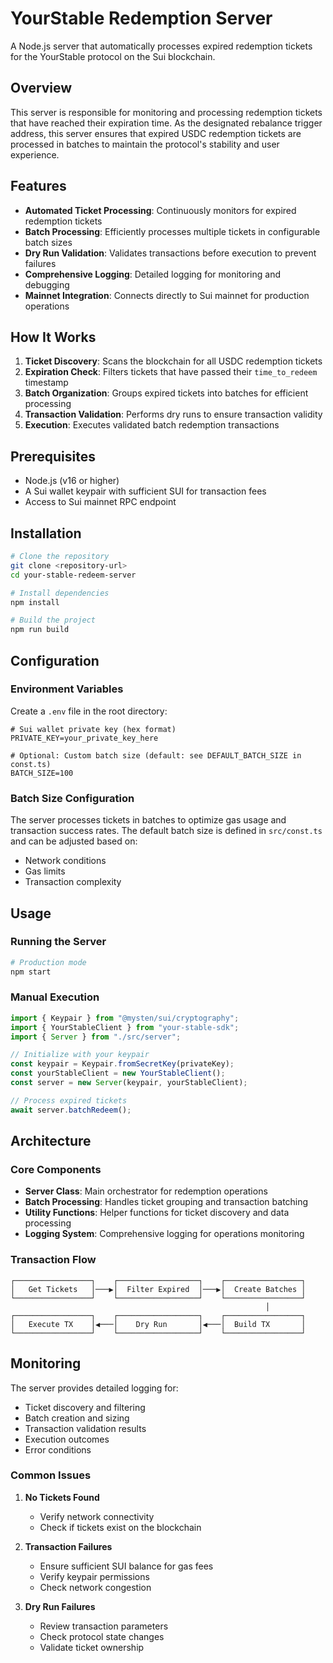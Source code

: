 # YourStable Redemption Server

A Node.js server that automatically processes expired redemption tickets for the YourStable protocol on the Sui blockchain.

## Overview

This server is responsible for monitoring and processing redemption tickets that have reached their expiration time. As the designated rebalance trigger address, this server ensures that expired USDC redemption tickets are processed in batches to maintain the protocol's stability and user experience.

## Features

- **Automated Ticket Processing**: Continuously monitors for expired redemption tickets
- **Batch Processing**: Efficiently processes multiple tickets in configurable batch sizes
- **Dry Run Validation**: Validates transactions before execution to prevent failures
- **Comprehensive Logging**: Detailed logging for monitoring and debugging
- **Mainnet Integration**: Connects directly to Sui mainnet for production operations

## How It Works

1. **Ticket Discovery**: Scans the blockchain for all USDC redemption tickets
2. **Expiration Check**: Filters tickets that have passed their `time_to_redeem` timestamp
3. **Batch Organization**: Groups expired tickets into batches for efficient processing
4. **Transaction Validation**: Performs dry runs to ensure transaction validity
5. **Execution**: Executes validated batch redemption transactions

## Prerequisites

- Node.js (v16 or higher)
- A Sui wallet keypair with sufficient SUI for transaction fees
- Access to Sui mainnet RPC endpoint

## Installation

```bash
# Clone the repository
git clone <repository-url>
cd your-stable-redeem-server

# Install dependencies
npm install

# Build the project
npm run build
```

## Configuration

### Environment Variables

Create a `.env` file in the root directory:

```env
# Sui wallet private key (hex format)
PRIVATE_KEY=your_private_key_here

# Optional: Custom batch size (default: see DEFAULT_BATCH_SIZE in const.ts)
BATCH_SIZE=100
```

### Batch Size Configuration

The server processes tickets in batches to optimize gas usage and transaction success rates. The default batch size is defined in `src/const.ts` and can be adjusted based on:

- Network conditions
- Gas limits
- Transaction complexity

## Usage

### Running the Server

```bash
# Production mode
npm start
```

### Manual Execution

```typescript
import { Keypair } from "@mysten/sui/cryptography";
import { YourStableClient } from "your-stable-sdk";
import { Server } from "./src/server";

// Initialize with your keypair
const keypair = Keypair.fromSecretKey(privateKey);
const yourStableClient = new YourStableClient();
const server = new Server(keypair, yourStableClient);

// Process expired tickets
await server.batchRedeem();
```

## Architecture

### Core Components

- **Server Class**: Main orchestrator for redemption operations
- **Batch Processing**: Handles ticket grouping and transaction batching
- **Utility Functions**: Helper functions for ticket discovery and data processing
- **Logging System**: Comprehensive logging for operations monitoring

### Transaction Flow

```
┌─────────────────┐    ┌──────────────────┐    ┌─────────────────┐
│   Get Tickets   │───▶│  Filter Expired  │───▶│  Create Batches │
└─────────────────┘    └──────────────────┘    └─────────────────┘
                                                         │
┌─────────────────┐    ┌──────────────────┐    ┌─────────────────┐
│   Execute TX    │◀───│    Dry Run       │◀───│  Build TX       │
└─────────────────┘    └──────────────────┘    └─────────────────┘
```

## Monitoring

The server provides detailed logging for:

- Ticket discovery and filtering
- Batch creation and sizing
- Transaction validation results
- Execution outcomes
- Error conditions

### Common Issues

1. **No Tickets Found**
   - Verify network connectivity
   - Check if tickets exist on the blockchain

2. **Transaction Failures**
   - Ensure sufficient SUI balance for gas fees
   - Verify keypair permissions
   - Check network congestion

3. **Dry Run Failures**
   - Review transaction parameters
   - Check protocol state changes
   - Validate ticket ownership
